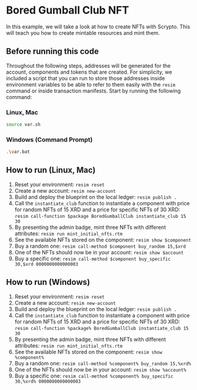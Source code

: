 # Bored Gumball Club NFT
In this example, we will take a look at how to create NFTs with Scrypto. This will teach you how to create mintable resources and mint them. 

## Before running this code
Throughout the following steps, addresses will be generated for the account, components and tokens that are created. For simplicity, we included a script that you can run to store those addresses inside environment variables to be able to refer to them easily with the `resim` command or inside transaction manifests. Start by running the following command:

### Linux, Mac
```bash
source var.sh
```

### Windows (Command Prompt)
```bash
.\var.bat
```

## How to run (Linux, Mac)
1. Reset your environment: `resim reset`
1. Create a new account: `resim new-account`
1. Build and deploy the blueprint on the local ledger: `resim publish .`
1. Call the `instantiate_club` function to instantiate a component with price for random NFTs of 15 XRD and a price for specific NFTs of 30 XRD: `resim call-function $package BoredGumballClub instantiate_club 15 30`
1. By presenting the admin badge, mint three NFTs with different attributes: `resim run mint_initial_nfts.rtm`
1. See the available NFTs stored on the component: `resim show $component`
1. Buy a random one: `resim call-method $component buy_random 15,$xrd`
1. One of the NFTs should now be in your account: `resim show $account`
1. Buy a specific one: `resim call-method $component buy_specific 30,$xrd 0000000000000003`

## How to run (Windows)
1. Reset your environment: `resim reset`
1. Create a new account: `resim new-account`
1. Build and deploy the blueprint on the local ledger: `resim publish .`
1. Call the `instantiate_club` function to instantiate a component with price for random NFTs of 15 XRD and a price for specific NFTs of 30 XRD: `resim call-function %package% BoredGumballClub instantiate_club 15 30`
1. By presenting the admin badge, mint three NFTs with different attributes: `resim run mint_initial_nfts.rtm`
1. See the available NFTs stored on the component: `resim show %component%`
1. Buy a random one: `resim call-method %component% buy_random 15,%xrd%`
1. One of the NFTs should now be in your account: `resim show %account%`
1. Buy a specific one: `resim call-method %component% buy_specific 30,%xrd% 0000000000000003`